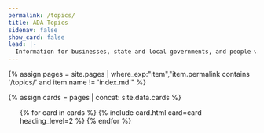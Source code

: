 ```yaml
---
permalink: /topics/
title: ADA Topics
sidenav: false
show_card: false
lead: |-
  Information for businesses, state and local governments, and people with disabilities.
---
```


{% assign pages = site.pages | where_exp:"item","item.permalink contains '/topics/' and item.name != 'index.md'" %}

{% assign cards = pages | concat: site.data.cards %}

<div class="grid-row grid-gap">
  <ul class="usa-card-group">
    {% for card in cards %}
      {% include card.html card=card heading_level=2 %}
    {% endfor %}
  </ul>
</div>
